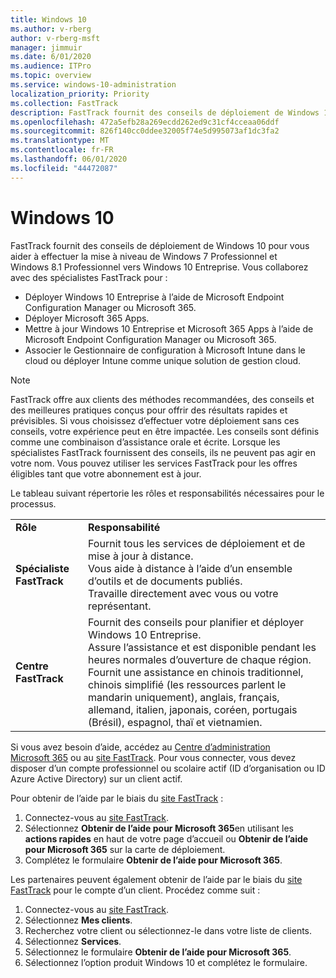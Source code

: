 ```yaml
---
title: Windows 10
ms.author: v-rberg
author: v-rberg-msft
manager: jimmuir
ms.date: 6/01/2020
ms.audience: ITPro
ms.topic: overview
ms.service: windows-10-administration
localization_priority: Priority
ms.collection: FastTrack
description: FastTrack fournit des conseils de déploiement de Windows 10 pour vous aider à effectuer la mise à niveau de Windows 7 Professionnel et Windows 8.1 Professionnel vers Windows 10 Entreprise.
ms.openlocfilehash: 472a5efb28a269ecdd262ed9c31cf4cceaa06ddf
ms.sourcegitcommit: 826f140cc0ddee32005f74e5d995073af1dc3fa2
ms.translationtype: MT
ms.contentlocale: fr-FR
ms.lasthandoff: 06/01/2020
ms.locfileid: "44472087"
---
```

# <a name="windows-10"></a>Windows 10

FastTrack fournit des conseils de déploiement de Windows 10 pour vous aider à effectuer la mise à niveau de Windows 7 Professionnel et Windows 8.1 Professionnel vers Windows 10 Entreprise. Vous collaborez avec des spécialistes FastTrack pour :

- Déployer Windows 10 Entreprise à l’aide de Microsoft Endpoint Configuration Manager ou Microsoft 365.
- Déployer Microsoft 365 Apps. 
- Mettre à jour Windows 10 Entreprise et Microsoft 365 Apps à l’aide de Microsoft Endpoint Configuration Manager ou Microsoft 365.
- Associer le Gestionnaire de configuration à Microsoft Intune dans le cloud ou déployer Intune comme unique solution de gestion cloud.
  
> [!NOTE]
> FastTrack offre aux clients des méthodes recommandées, des conseils et des meilleures pratiques conçus pour offrir des résultats rapides et prévisibles. Si vous choisissez d’effectuer votre déploiement sans ces conseils, votre expérience peut en être impactée. Les conseils sont définis comme une combinaison d’assistance orale et écrite. Lorsque les spécialistes FastTrack fournissent des conseils, ils ne peuvent pas agir en votre nom. Vous pouvez utiliser les services FastTrack pour les offres éligibles tant que votre abonnement est à jour.  
    
Le tableau suivant répertorie les rôles et responsabilités nécessaires pour le processus.

|||
|:-----|:-----|
|**Rôle** <br/> |**Responsabilité** <br/> |
|**Spécialiste FastTrack** <br/> |Fournit tous les services de déploiement et de mise à jour à distance.  <br/> Vous aide à distance à l’aide d’un ensemble d’outils et de documents publiés. <br/> Travaille directement avec vous ou votre représentant.|
|**Centre FastTrack**  <br/> |Fournit des conseils pour planifier et déployer Windows 10 Entreprise.   <br/> Assure l’assistance et est disponible pendant les heures normales d’ouverture de chaque région. <br/> Fournit une assistance en chinois traditionnel, chinois simplifié (les ressources parlent le mandarin uniquement), anglais, français, allemand, italien, japonais, coréen, portugais (Brésil), espagnol, thaï et vietnamien.|
 
Si vous avez besoin d’aide, accédez au [Centre d’administration Microsoft 365](https://go.microsoft.com/fwlink/?linkid=2032704) ou au [site FastTrack](https://go.microsoft.com/fwlink/?linkid=780698). Pour vous connecter, vous devez disposer d’un compte professionnel ou scolaire actif (ID d’organisation ou ID Azure Active Directory) sur un client actif. 

Pour obtenir de l’aide par le biais du [site FastTrack](https://go.microsoft.com/fwlink/?linkid=780698) : 
1.    Connectez-vous au [site FastTrack](https://go.microsoft.com/fwlink/?linkid=780698). 
2.    Sélectionnez **Obtenir de l’aide pour Microsoft 365**en utilisant les **actions rapides** en haut de votre page d’accueil ou **Obtenir de l’aide pour Microsoft 365** sur la carte de déploiement.
3.    Complétez le formulaire **Obtenir de l’aide pour Microsoft 365**.
  
Les partenaires peuvent également obtenir de l’aide par le biais du [site FastTrack](https://go.microsoft.com/fwlink/?linkid=780698) pour le compte d’un client. Procédez comme suit :
1.    Connectez-vous au [site FastTrack](https://go.microsoft.com/fwlink/?linkid=780698). 
2.    Sélectionnez **Mes clients**.
3.    Recherchez votre client ou sélectionnez-le dans votre liste de clients.
4.    Sélectionnez **Services**.
5.    Sélectionnez le formulaire **Obtenir de l’aide pour Microsoft 365**.
6.    Sélectionnez l’option produit Windows 10 et complétez le formulaire.
 
